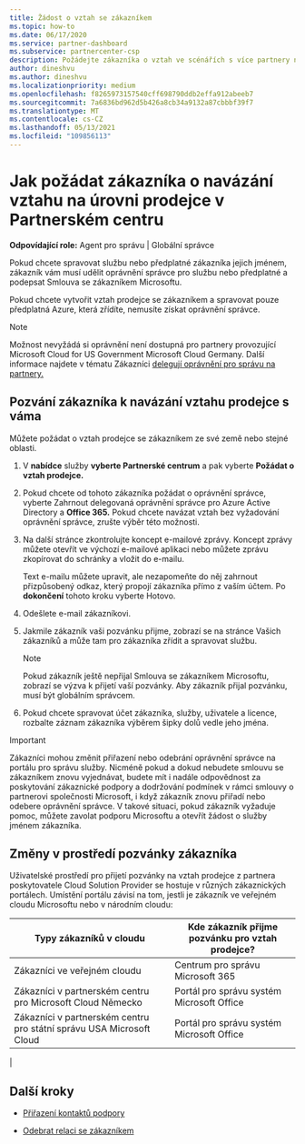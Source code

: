 ```yaml
---
title: Žádost o vztah se zákazníkem
ms.topic: how-to
ms.date: 06/17/2020
ms.service: partner-dashboard
ms.subservice: partnercenter-csp
description: Požádejte zákazníka o vztah ve scénářích s více partnery nebo ve více kanálech nebo pokud je potřeba obnovit delegovaná oprávnění správce pro zákazníka.
author: dineshvu
ms.author: dineshvu
ms.localizationpriority: medium
ms.openlocfilehash: f8265973157540cff698790ddb2effa912abeeb7
ms.sourcegitcommit: 7a6836bd962d5b426a8cb34a9132a87cbbbf39f7
ms.translationtype: MT
ms.contentlocale: cs-CZ
ms.lasthandoff: 05/13/2021
ms.locfileid: "109856113"
---
```

# <a name="how-to-request-a-reseller-relationship-from-a-customer-in-partner-center"></a>Jak požádat zákazníka o navázání vztahu na úrovni prodejce v Partnerském centru

**Odpovídající role:** Agent pro správu | Globální správce

Pokud chcete spravovat službu nebo předplatné zákazníka jejich jménem, zákazník vám musí udělit oprávnění správce pro službu nebo předplatné a podepsat Smlouva se zákazníkem Microsoftu.

Pokud chcete vytvořit vztah prodejce se zákazníkem a spravovat pouze předplatná Azure, která zřídíte, nemusíte získat oprávnění správce.

>[!NOTE] 
>Možnost nevyžádá si oprávnění není dostupná pro partnery provozující Microsoft Cloud for US Government Microsoft Cloud Germany. Další informace najdete v tématu Zákazníci [delegují oprávnění pro správu na partnery.](customers-revoke-admin-privileges.md)

## <a name="invite-a-customer-to-establish-a-reseller-relationship-with-you"></a>Pozvání zákazníka k navázání vztahu prodejce s váma

Můžete požádat o vztah prodejce se zákazníkem ze své země nebo stejné oblasti.

1. V **nabídce** služby **vyberte Partnerské centrum** a pak vyberte **Požádat o vztah prodejce.**

2. Pokud chcete od tohoto zákazníka požádat o oprávnění správce, vyberte Zahrnout delegovaná oprávnění správce pro Azure Active Directory a **Office 365.** Pokud chcete navázat vztah bez vyžadování oprávnění správce, zrušte výběr této možnosti.

3. Na další stránce zkontrolujte koncept e-mailové zprávy. Koncept zprávy můžete otevřít ve výchozí e-mailové aplikaci nebo můžete zprávu zkopírovat do schránky a vložit do e-mailu.

   Text e-mailu můžete upravit, ale nezapomeňte do něj zahrnout přizpůsobený odkaz, který propojí zákazníka přímo z vaším účtem. Po **dokončení** tohoto kroku vyberte Hotovo.

4. Odešlete e-mail zákazníkovi.

5. Jakmile zákazník vaši pozvánku přijme, zobrazí  se na stránce Vašich zákazníků a může tam pro zákazníka zřídit a spravovat službu.

   > [!NOTE]
   > Pokud zákazník ještě nepřijal Smlouva se zákazníkem Microsoftu, zobrazí se výzva k přijetí vaší pozvánky. Aby zákazník přijal pozvánku, musí být globálním správcem.

6. Pokud chcete spravovat účet zákazníka, služby, uživatele a licence, rozbalte záznam zákazníka výběrem šipky dolů vedle jeho jména.

> [!IMPORTANT]  
> Zákazníci mohou změnit přiřazení nebo odebrání oprávnění správce na portálu pro správu služby. Nicméně pokud a dokud nebudete smlouvu se zákazníkem znovu vyjednávat, budete mít i nadále odpovědnost za poskytování zákaznické podpory a dodržování podmínek v rámci smlouvy o partnerovi společnosti Microsoft, i když zákazník znovu přiřadí nebo odebere oprávnění správce. V takové situaci, pokud zákazník vyžaduje pomoc, můžete zavolat podporu Microsoftu a otevřít žádost o služby jménem zákazníka.

## <a name="changes-to-the-customer-invitation-experience"></a>Změny v prostředí pozvánky zákazníka

Uživatelské prostředí pro přijetí pozvánky na vztah prodejce z partnera poskytovatele Cloud Solution Provider se hostuje v různých zákaznických portálech. Umístění portálu závisí na tom, jestli je zákazník ve veřejném cloudu Microsoftu nebo v národním cloudu:

|Typy zákazníků v cloudu  | Kde zákazník přijme pozvánku pro vztah prodejce? |
|---------|---------
| Zákazníci ve veřejném cloudu | Centrum pro správu Microsoft 365 |
| Zákazníci v partnerském centru pro Microsoft Cloud Německo | Portál pro správu systém Microsoft Office |
| Zákazníci v partnerském centru pro státní správu USA Microsoft Cloud | Portál pro správu systém Microsoft Office |
|

## <a name="next-steps"></a>Další kroky

- [Přiřazení kontaktů podpory](assign-support-contacts.md)

- [Odebrat relaci se zákazníkem](remove-a-relationship.md)
